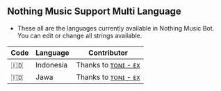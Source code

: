 ## Nothing Music Support Multi Language 

- These all are the languages currently available in Nothing Music Bot. You can edit or change all strings available.

| Code | Language | Contributor |
|-|-------|-------|
| 🇮🇩 | Indonesia  | Thanks to [ᴛᴏɴɪ - ᴇx](https://t.me/Tonic880)
| 🇮🇩 | Jawa | Thanks to [ᴛᴏɴɪ - ᴇx](https://t.me/Tonic880)

